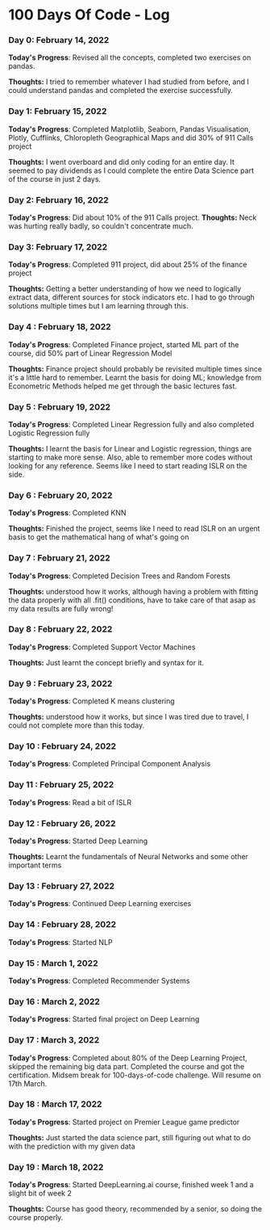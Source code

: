 # 100 Days Of Code - Log

### Day 0: February 14, 2022

**Today's Progress**: Revised all the concepts, completed two exercises on pandas.

**Thoughts:** I tried to remember whatever I had studied from before, and I could understand pandas and completed the exercise successfully.

### Day 1: February 15, 2022

**Today's Progress**: Completed Matplotlib, Seaborn, Pandas Visualisation, Plotly, Cufflinks, Chloropleth Geographical Maps and did 30% of 911 Calls project

**Thoughts:** I went overboard and did only coding for an entire day. It seemed to pay dividends as I could complete the entire Data Science part of the course in just 2 days.

### Day 2: February 16, 2022

**Today's Progress**: Did about 10% of the 911 Calls project.
**Thoughts:** Neck was hurting really badly, so couldn't concentrate much.

### Day 3: February 17, 2022

**Today's Progress**: Completed 911 project, did about 25% of the finance project

**Thoughts:** Getting a better understanding of how we need to logically extract data, different sources for stock indicators etc. I had to go through solutions multiple times but I am learning through this.

### Day 4 : February 18, 2022

**Today's Progress**: Completed Finance project, started ML part of the course, did 50% part of Linear Regression Model

**Thoughts:** Finance project should probably be revisited multiple times since it's a little hard to remember. Learnt the basis for doing ML; knowledge from Econometric Methods helped me get through the basic lectures fast.

### Day 5 : February 19, 2022

**Today's Progress**: Completed Linear Regression fully and also completed Logistic Regression fully

**Thoughts:** I learnt the basis for Linear and Logistic regression, things are starting to make more sense. Also, able to remember more codes without looking for any reference. Seems like I need to start reading ISLR on the side.

### Day 6 : February 20, 2022

**Today's Progress**: Completed KNN

**Thoughts:** Finished the project, seems like I need to read ISLR on an urgent basis to get the mathematical hang of what's going on

### Day 7 : February 21, 2022

**Today's Progress**: Completed Decision Trees and Random Forests

**Thoughts:** understood how it works, although having a problem with fitting the data properly with all .fit() conditions, have to take care of that asap as my data results are fully wrong!

### Day 8 : February 22, 2022

**Today's Progress**: Completed Support Vector Machines

**Thoughts:** Just learnt the concept briefly and syntax for it.

### Day 9 : February 23, 2022

**Today's Progress**: Completed K means clustering

**Thoughts:** understood how it works, but since I was tired due to travel, I could not complete more than this today.

### Day 10 : February 24, 2022

**Today's Progress**: Completed Principal Component Analysis

### Day 11 : February 25, 2022

**Today's Progress**: Read a bit of ISLR

### Day 12 : February 26, 2022

**Today's Progress**: Started Deep Learning

**Thoughts:** Learnt the fundamentals of Neural Networks and some other important terms

### Day 13 : February 27, 2022

**Today's Progress**: Continued Deep Learning exercises

### Day 14 : February 28, 2022

**Today's Progress**: Started NLP

### Day 15 : March 1, 2022

**Today's Progress**: Completed Recommender Systems

### Day 16 : March 2, 2022

**Today's Progress**: Started final project on Deep Learning


### Day 17 : March 3, 2022

**Today's Progress**: Completed about 80%  of the Deep Learning Project, skipped the remaining big data part. Completed the course and got the certification. Midsem break for 100-days-of-code challenge. Will resume on 17th March.

### Day 18 : March 17, 2022

**Today's Progress**: Started project on Premier League game predictor

**Thoughts:** Just started the data science part, still figuring out what to do with the prediction with my given data

### Day 19 : March 18, 2022

**Today's Progress**: Started DeepLearning.ai course, finished week 1 and a slight bit of week 2

**Thoughts:** Course has good theory, recommended by a senior, so doing the course properly.
